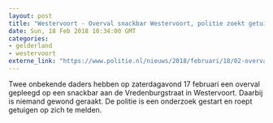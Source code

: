 ```yaml
---
layout: post
title: "Westervoort - Overval snackbar Westervoort, politie zoekt getuigen"
date: Sun, 18 Feb 2018 10:34:00 GMT
categories: 
- gelderland 
- westervoort 
externe_link: "https://www.politie.nl/nieuws/2018/februari/18/02-overval-snackbar-westervoort-politie-zoekt-getuigen.html"
---
```


Twee onbekende daders hebben op zaterdagavond 17 februari een overval gepleegd op een snackbar aan de Vredenburgstraat in Westervoort. Daarbij is niemand gewond geraakt. De politie is een onderzoek gestart en roept getuigen op zich te melden.
